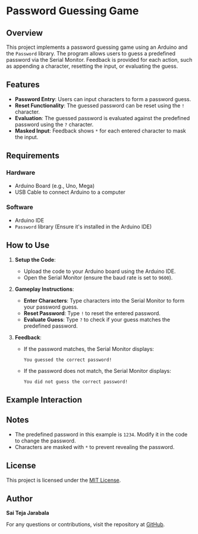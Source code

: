 # Password Guessing Game

## Overview
This project implements a password guessing game using an Arduino and the `Password` library. The program allows users to guess a predefined password via the Serial Monitor. Feedback is provided for each action, such as appending a character, resetting the input, or evaluating the guess.

## Features
- **Password Entry**: Users can input characters to form a password guess.
- **Reset Functionality**: The guessed password can be reset using the `!` character.
- **Evaluation**: The guessed password is evaluated against the predefined password using the `?` character.
- **Masked Input**: Feedback shows `*` for each entered character to mask the input.

## Requirements
### Hardware
- Arduino Board (e.g., Uno, Mega)
- USB Cable to connect Arduino to a computer

### Software
- Arduino IDE
- `Password` library (Ensure it's installed in the Arduino IDE)

## How to Use
1. **Setup the Code**:
   - Upload the code to your Arduino board using the Arduino IDE.
   - Open the Serial Monitor (ensure the baud rate is set to `9600`).

2. **Gameplay Instructions**:
   - **Enter Characters**: Type characters into the Serial Monitor to form your password guess.
   - **Reset Password**: Type `!` to reset the entered password.
   - **Evaluate Guess**: Type `?` to check if your guess matches the predefined password.

3. **Feedback**:
   - If the password matches, the Serial Monitor displays:
     ```
     You guessed the correct password!
     ```
   - If the password does not match, the Serial Monitor displays:
     ```
     You did not guess the correct password!
     ```

## Example Interaction


## Notes
- The predefined password in this example is `1234`. Modify it in the code to change the password.
- Characters are masked with `*` to prevent revealing the password.

## License
This project is licensed under the [MIT License](./LICENSE).

## Author
**Sai Teja Jarabala**

For any questions or contributions, visit the repository at [GitHub](https://github.com/jsaiteja2001).

